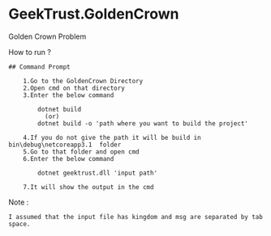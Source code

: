 # GeekTrust.GoldenCrown

Golden Crown Problem 

How to run ?

    ## Command Prompt

        1.Go to the GoldenCrown Directory
        2.Open cmd on that directory
        3.Enter the below command 

            dotnet build 
              (or)
            dotnet build -o 'path where you want to build the project' 
            
        4.If you do not give the path it will be build in bin\debug\netcoreapp3.1  folder
        5.Go to that folder and open cmd 
        6.Enter the below command  

            dotnet geektrust.dll 'input path'

        7.It will show the output in the cmd 

Note :

    I assumed that the input file has kingdom and msg are separated by tab space.
    

     

